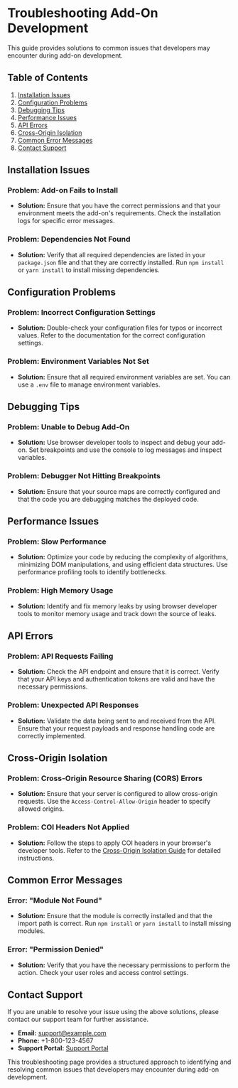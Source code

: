 
# Troubleshooting Add-On Development

This guide provides solutions to common issues that developers may encounter during add-on development.

## Table of Contents

1. [Installation Issues](#installation-issues)
2. [Configuration Problems](#configuration-problems)
3. [Debugging Tips](#debugging-tips)
4. [Performance Issues](#performance-issues)
5. [API Errors](#api-errors)
6. [Cross-Origin Isolation](#cross-origin-isolation)
7. [Common Error Messages](#common-error-messages)
8. [Contact Support](#contact-support)

## Installation Issues

### Problem: Add-on Fails to Install
- **Solution:** Ensure that you have the correct permissions and that your environment meets the add-on's requirements. Check the installation logs for specific error messages.

### Problem: Dependencies Not Found
- **Solution:** Verify that all required dependencies are listed in your `package.json` file and that they are correctly installed. Run `npm install` or `yarn install` to install missing dependencies.

## Configuration Problems

### Problem: Incorrect Configuration Settings
- **Solution:** Double-check your configuration files for typos or incorrect values. Refer to the documentation for the correct configuration settings.

### Problem: Environment Variables Not Set
- **Solution:** Ensure that all required environment variables are set. You can use a `.env` file to manage environment variables.

## Debugging Tips

### Problem: Unable to Debug Add-On
- **Solution:** Use browser developer tools to inspect and debug your add-on. Set breakpoints and use the console to log messages and inspect variables.

### Problem: Debugger Not Hitting Breakpoints
- **Solution:** Ensure that your source maps are correctly configured and that the code you are debugging matches the deployed code.

## Performance Issues

### Problem: Slow Performance
- **Solution:** Optimize your code by reducing the complexity of algorithms, minimizing DOM manipulations, and using efficient data structures. Use performance profiling tools to identify bottlenecks.

### Problem: High Memory Usage
- **Solution:** Identify and fix memory leaks by using browser developer tools to monitor memory usage and track down the source of leaks.

## API Errors

### Problem: API Requests Failing
- **Solution:** Check the API endpoint and ensure that it is correct. Verify that your API keys and authentication tokens are valid and have the necessary permissions.

### Problem: Unexpected API Responses
- **Solution:** Validate the data being sent to and received from the API. Ensure that your request payloads and response handling code are correctly implemented.

## Cross-Origin Isolation

### Problem: Cross-Origin Resource Sharing (CORS) Errors
- **Solution:** Ensure that your server is configured to allow cross-origin requests. Use the `Access-Control-Allow-Origin` header to specify allowed origins.

### Problem: COI Headers Not Applied
- **Solution:** Follow the steps to apply COI headers in your browser's developer tools. Refer to the [Cross-Origin Isolation Guide](../../guides/develop/coi.md) for detailed instructions.

## Common Error Messages

### Error: "Module Not Found"
- **Solution:** Ensure that the module is correctly installed and that the import path is correct. Run `npm install` or `yarn install` to install missing modules.

### Error: "Permission Denied"
- **Solution:** Verify that you have the necessary permissions to perform the action. Check your user roles and access control settings.

## Contact Support

If you are unable to resolve your issue using the above solutions, please contact our support team for further assistance.

- **Email:** support@example.com
- **Phone:** +1-800-123-4567
- **Support Portal:** [Support Portal](https://support.example.com)

This troubleshooting page provides a structured approach to identifying and resolving common issues that developers may encounter during add-on development.
